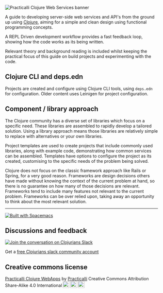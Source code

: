 ![Practicalli Clojure Web Services banner](https://raw.githubusercontent.com/practicalli/graphic-design/live/book-covers/practicalli-clojure-web-services-book-banner.png)

A guide to developing server-side web services and API's from the ground up using [Clojure](http://clojure.org), aiming for a simple and clean design using functional programming concepts.

A REPL Driven development workflow provides a fast feedback loop, showing how the code works as its being written.

Relevant theory and background reading is included whilst keeping the practical focus of this guide on build projects and experimenting with the code.

## Clojure CLI and deps.edn
Projects are created and configure using Clojure CLI tools, using `deps.edn` for configuration.  Older content uses Leinigen for project configuration.

## Component / library approach
The Clojure community has a diverse set of libraries which focus on a specific need. These libraries are assembled to rapidly develop a tailored solution.  Using a library approach means those libraries are relatively simple to replace with alternatives or your own libraries.

Project templates are used to create projects that include commonly used libraries, along with example code, demonstrating how common services can be assembled. Templates have options to configure the project as its created, customising to the specific needs of the problem being solved.

Clojure does not focus on the classic framework approach like Rails or Spring, for a very good reason. Frameworks are design decisions others have made without knowing the context of the current problem at hand, so there is no guarantee on how many of those decisions are relevant. Frameworks tend to include many features not relevant to the current problem. Frameworks can be over relied upon, taking away an opportunity to think about the most relevant solution.

---

[![Built with Spacemacs](https://cdn.rawgit.com/syl20bnr/spacemacs/442d025779da2f62fc86c2082703697714db6514/assets/spacemacs-badge.svg)](https://practicalli.github.io/spacemacs/)


## Discussions and feedback
[![Join the conversation on Clojurians Slack](images/practicalli-slack-channel.png)](https://clojurians.slack.com/messages/practicalli)

Get a [free Clojurians slack community account](https://clojurians.net/)


## Creative commons license
<p xmlns:dct="http://purl.org/dc/terms/" xmlns:cc="http://creativecommons.org/ns#" class="license-text"><a rel="cc:attributionURL" href="https://practicalli.github.io/clojure-webapps/"><span rel="dct:title">Practicalli Clojure WebApps</span></a> by <a rel="cc:attributionURL" href="https://practicalli.github.io/"><span rel="cc:attributionName">Practicalli</span></a> Creative Commons Attribution Share-Alike 4.0 International<a href="https://creativecommons.org/licenses/by-sa/4.0"><img style="height:22px!important;margin-left: 3px;vertical-align:text-bottom;" src="https://search.creativecommons.org/static/img/cc_icon.svg" /><img  style="height:22px!important;margin-left: 3px;vertical-align:text-bottom;" src="https://search.creativecommons.org/static/img/cc-by_icon.svg" /><img  style="height:22px!important;margin-left: 3px;vertical-align:text-bottom;" src="https://search.creativecommons.org/static/img/cc-sa_icon.svg" /></a></p>
